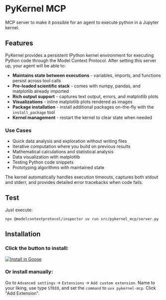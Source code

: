 # PyKernel MCP

MCP server to make it possible for an agent to execute python in a Jupyter kernel.

## Features

PyKernel provides a persistent IPython kernel environment for executing Python code through the Model Context Protocol.
After setting this server up, your agent will be able to:

- **Maintains state between executions** - variables, imports, and functions persist across tool calls
- **Pre-loaded scientific stack** - comes with numpy, pandas, and matplotlib already imported
- **Rich output support** - captures text output, errors, and matplotlib plots
- **Visualizations** - inline matplotlib plots rendered as images
- **Package installation** - install additional packages on-the-fly with the `install_package` tool
- **Kernel management** - restart the kernel to clear state when needed

### Use Cases

- Quick data analysis and exploration without writing files
- Iterative computation where you build on previous results
- Mathematical calculations and statistical analysis
- Data visualization with matplotlib
- Testing Python code snippets
- Prototyping algorithms with maintained state

The kernel automatically handles execution timeouts, captures both stdout and stderr, and provides detailed error tracebacks when code fails.


## Test
Just execute:
```shell
npx @modelcontextprotocol/inspector uv run src/pykernel_mcp/server.py
```


## Installation

### Click the button to install:

[![Install in Goose](https://block.github.io/goose/img/extension-install-dark.svg)](https://block.github.io/goose/extension?cmd=uvx&arg=pykernel-mcp&id=pykernel-mcp&name=PyKernel&description=MCP%20server%20providing%20persistent%20IPython%20kernel%20for%20executing%20Python%20code%20with%20numpy%2C%20pandas%2C%20and%20matplotlib)

### Or install manually:

Go to `Advanced settings` -> `Extensions` -> `Add custom extension`. Name to your liking, use type `STDIO`, and set the `command` to `uvx pykernel-mcp`. Click "Add Extension".
